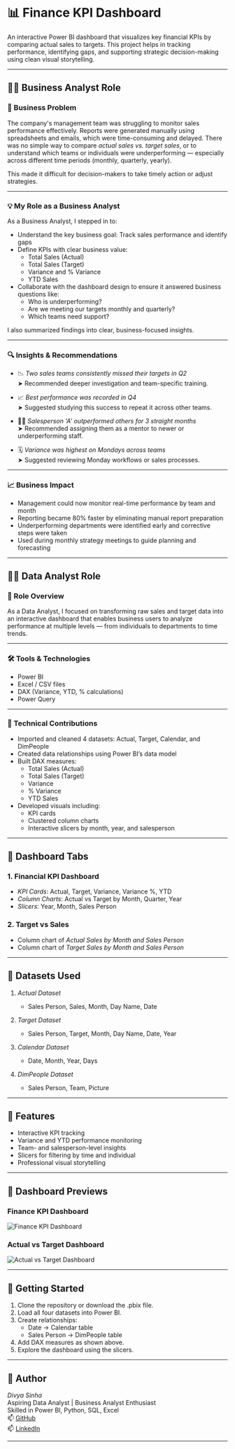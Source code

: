 # 📊 Finance KPI Dashboard

An interactive Power BI dashboard that visualizes key financial KPIs by comparing actual sales to targets. This project helps in tracking performance, identifying gaps, and supporting strategic decision-making using clean visual storytelling.

---

## 👩‍💼 Business Analyst Role

### 🧩 Business Problem

The company's management team was struggling to monitor sales performance effectively. Reports were generated manually using spreadsheets and emails, which were time-consuming and delayed. There was no simple way to compare *actual sales vs. target sales*, or to understand which teams or individuals were underperforming — especially across different time periods (monthly, quarterly, yearly).

This made it difficult for decision-makers to take timely action or adjust strategies.

---

### 💡 My Role as a Business Analyst

As a Business Analyst, I stepped in to:

- Understand the key business goal: Track sales performance and identify gaps
- Define KPIs with clear business value:
  - Total Sales (Actual)
  - Total Sales (Target)
  - Variance and % Variance
  - YTD Sales
- Collaborate with the dashboard design to ensure it answered business questions like:
  - Who is underperforming?
  - Are we meeting our targets monthly and quarterly?
  - Which teams need support?

I also summarized findings into clear, business-focused insights.

---

### 🔍 Insights & Recommendations

- 📉 *Two sales teams consistently missed their targets in Q2*  
  ➤ Recommended deeper investigation and team-specific training.

- 📈 *Best performance was recorded in Q4*  
  ➤ Suggested studying this success to repeat it across other teams.

- 🧑‍💼 *Salesperson 'A' outperformed others for 3 straight months*  
  ➤ Recommended assigning them as a mentor to newer or underperforming staff.

- 🗓️ *Variance was highest on Mondays across teams*  
  ➤ Suggested reviewing Monday workflows or sales processes.

---

### 📈 Business Impact

- Management could now monitor real-time performance by team and month
- Reporting became 80% faster by eliminating manual report preparation
- Underperforming departments were identified early and corrective steps were taken
- Used during monthly strategy meetings to guide planning and forecasting

---

## 👩‍💻 Data Analyst Role

### 🧠 Role Overview

As a Data Analyst, I focused on transforming raw sales and target data into an interactive dashboard that enables business users to analyze performance at multiple levels — from individuals to departments to time trends.

---

### 🛠 Tools & Technologies

- Power BI  
- Excel / CSV files  
- DAX (Variance, YTD, % calculations)  
- Power Query

---

### 🔧 Technical Contributions

- Imported and cleaned 4 datasets: Actual, Target, Calendar, and DimPeople
- Created data relationships using Power BI’s data model
- Built DAX measures:
  - Total Sales (Actual)
  - Total Sales (Target)
  - Variance
  - % Variance
  - YTD Sales
- Developed visuals including:
  - KPI cards
  - Clustered column charts
  - Interactive slicers by month, year, and salesperson

---

## 🧩 Dashboard Tabs

### 1. Financial KPI Dashboard
- *KPI Cards*: Actual, Target, Variance, Variance %, YTD
- *Column Charts*: Actual vs Target by Month, Quarter, Year
- *Slicers*: Year, Month, Sales Person

### 2. Target vs Sales
- Column chart of *Actual Sales by Month and Sales Person*
- Column chart of *Target Sales by Month and Sales Person*

---

## 📁 Datasets Used

1. *Actual Dataset*
   - Sales Person, Sales, Month, Day Name, Date

2. *Target Dataset*
   - Sales Person, Target, Month, Day Name, Date, Year

3. *Calendar Dataset*
   - Date, Month, Year, Days

4. *DimPeople Dataset*
   - Sales Person, Team, Picture

---

## 🌟 Features

- Interactive KPI tracking
- Variance and YTD performance monitoring
- Team- and salesperson-level insights
- Slicers for filtering by time and individual
- Professional visual storytelling

---

## 📸 Dashboard Previews

### Finance KPI Dashboard  
![Finance KPI Dashboard](https://github.com/divyasinha200/Finance-KPI-Dashboard/blob/dfab2c8ae5dedcfd96e4dd9c0ec2e29726169b41/KPI%20dashboard%201%20.png)

### Actual vs Target Dashboard  
![Actual vs Target Dashboard](https://github.com/divyasinha200/Finance-KPI-Dashboard/blob/6fae265ef22d753d73acadb7c7b56e5ce8e45a36/Actual%20Vs%20.%20Target%20dashboard%202%20.png)

---

## 🚀 Getting Started

1. Clone the repository or download the .pbix file.
2. Load all four datasets into Power BI.
3. Create relationships:
   - Date → Calendar table
   - Sales Person → DimPeople table
4. Add DAX measures as shown above.
5. Explore the dashboard using the slicers.

---

## 👤 Author

*Divya Sinha*  
Aspiring Data Analyst | Business Analyst Enthusiast  
Skilled in Power BI, Python, SQL, Excel  
📫 [GitHub](https://github.com/divyasinha200)  
📫 [LinkedIn](https://www.linkedin.com/in/contact-divyasinha/)

---
